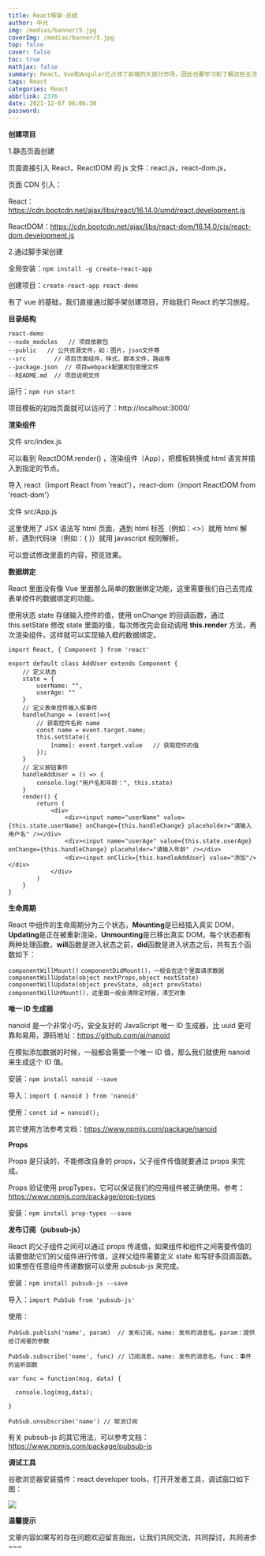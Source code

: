 ```yaml
---
title: React框架-总结
author: 中元
img: /medias/banner/5.jpg
coverImg: /medias/banner/5.jpg
top: false
cover: false
toc: true
mathjax: false
summary: React，Vue和Angular已占领了前端的大部分市场，因此也要学习和了解这些主流框架方面的知识。
tags: React
categories: React
abbrlink: 2376
date: 2021-12-07 06:06:30
password:
---
```


**创建项目**

1.静态页面创建

页面直接引入 React，ReactDOM 的 js 文件：react.js，react-dom.js，

页面 CDN 引入：

React：https://cdn.bootcdn.net/ajax/libs/react/16.14.0/umd/react.development.js

ReactDOM：https://cdn.bootcdn.net/ajax/libs/react-dom/16.14.0/cjs/react-dom.development.js

2.通过脚手架创建

全局安装：`npm install -g create-react-app`

创建项目：`create-react-app react-demo`

有了 vue 的基础，我们直接通过脚手架创建项目，开始我们 React 的学习旅程。

**目录结构**

    react-demo
    --node_modules   // 项目依赖包
    --public   // 公共资源文件，如：图片，json文件等
    --src        // 项目页面组件，样式，脚本文件，路由等
    --package.json  // 项目webpack配置和包管理文件
    --README.md  // 项目说明文件

运行：`npm run start`

项目模板的初始页面就可以访问了：http://localhost:3000/

**渲染组件**

文件 src/index.js

可以看到 ReactDOM.render() ，渲染组件（App），把模板转换成 html 语言并插入到指定的节点。

导入 react（import React from 'react'），react-dom（import ReactDOM from 'react-dom'）

文件 src/App.js

这里使用了 JSX 语法写 html 页面，遇到 html 标签（例如：<>）就用 html 解析，遇到代码块（例如：{ }）就用 javascript 规则解析。

可以尝试修改里面的内容，预览效果。

**数据绑定**

React 里面没有像 Vue 里面那么简单的数据绑定功能，这里需要我们自己去完成表单控件的数据绑定的功能。

使用状态 state 存储输入控件的值，使用 onChange 的回调函数，通过 this.setState 修改 state 里面的值，每次修改完会自动调用 **this.render** 方法，再次渲染组件。这样就可以实现输入框的数据绑定。

    import React, { Component } from 'react'

    export default class AddUser extends Component {
        // 定义状态
        state = {
            userName: "",
            userAge: ""
        }
        // 定义表单控件输入框事件
        handleChange = (event)=>{
            // 获取控件名称 name
            const name = event.target.name;
            this.setState({
                [name]: event.target.value   // 获取控件的值
            });
        }
        // 定义按钮事件
        handleAddUser = () => {
            console.log("用户名和年龄：", this.state)
        }
        render() {
            return (
                <div>
                    <div><input name="userName" value={this.state.userName} onChange={this.handleChange} placeholder="请输入用户名" /></div>
                    <div><input name="userAge" value={this.state.userAge} onChange={this.handleChange} placeholder="请输入年龄" /></div>
                    <div><input onClick={this.handleAddUser} value="添加"/></div>
                </div>
            )
        }
    }

**生命周期**

React 中组件的生命周期分为三个状态，**Mounting**是已经插入真实 DOM，**Updating**是正在被重新渲染，**Unmounting**是已移出真实 DOM。每个状态都有两种处理函数，**will**函数是进入状态之前，**did**函数是进入状态之后，共有五个函数如下：

`componentWillMount()`
`componentDidMount()，一般会在这个里面请求数据`
`componentWillUpdate(object nextProps,object nextState)`
`componentWillUpdate(object prevState, object prevState)`
`componentWillUnMount()，这里面一般会清除定时器，清空对象`

**唯一 ID 生成器**

nanoid 是一个非常小巧，安全友好的 JavaScript 唯一 ID 生成器，比 uuid 更可靠和易用，源码地址：https://github.com/ai/nanoid

在模拟添加数据的时候，一般都会需要一个唯一 ID 值，那么我们就使用 nanoid 来生成这个 ID 值。

安装：`npm install nanoid --save`

导入：`import { nanoid } from 'nanoid'`

使用：`const id = nanoid();`

其它使用方法参考文档：https://www.npmjs.com/package/nanoid

**Props**

Props 是只读的，不能修改自身的 props，父子组件传值就要通过 props 来完成。

Props 验证使用 propTypes，它可以保证我们的应用组件被正确使用。参考：https://www.npmjs.com/package/prop-types

安装：`npm install prop-types --save`

**发布订阅（pubsub-js）**

React 的父子组件之间可以通过 props 传递值，如果组件和组件之间需要传值的话要借助它们的父组件进行传值，这样父组件需要定义 state 和写好多回调函数。如果想在任意组件传递数据可以使用 pubsub-js 来完成。

安装：`npm install pubsub-js --save`

导入：`import PubSub from 'pubsub-js'`

使用：

    PubSub.publish('name', param)  // 发布订阅，name: 发布的消息名，param：提供给订阅者的参数

    PubSub.subscribe('name', func) // 订阅消息，name: 发布的消息名，func：事件的监听函数

    var func = function(msg, data) {

      console.log(msg,data);

    }

    PubSub.unsubscribe('name') // 取消订阅

有关 pubsub-js 的其它用法，可以参考文档：https://www.npmjs.com/package/pubsub-js

**调试工具**

谷歌浏览器安装插件：react developer tools，打开开发者工具，调试窗口如下图：

![](https://bbs-img.huaweicloud.com/blogs/img/20210917/1631858840239098687.png)

**温馨提示**

文章内容如果写的存在问题欢迎留言指出，让我们共同交流，共同探讨，共同进步~~~
